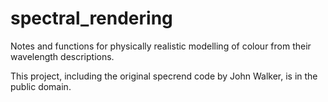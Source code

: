 # spectral_rendering

Notes and functions for physically realistic modelling of colour from 
their wavelength descriptions. 

This project, including the original specrend code by John Walker, 
is in the public domain.

